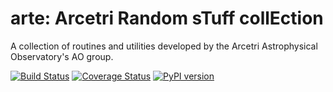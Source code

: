 # arte: Arcetri Random sTuff collEction

A collection of routines and utilities
developed by the Arcetri Astrophysical Observatory's AO group.

[![Build Status][travis]][travislink]  [![Coverage Status][coveralls]][coverallslink]  [![PyPI version][pypiversion]][pypiversionlink]


[travis]: https://travis-ci.com/lbusoni/apposto.svg?branch=master "go to travis"
[travislink]: https://travis-ci.com/lbusoni/apposto
[coveralls]: https://coveralls.io/repos/github/lbusoni/apposto/badge.svg?branch=master "go to coveralls"
[coverallslink]: https://coveralls.io/github/lbusoni/apposto
[pypiversion]: https://badge.fury.io/py/apposto.svg
[pypiversionlink]: https://badge.fury.io/py/apposto

